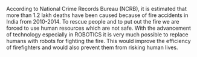 According to National Crime Records Bureau (NCRB), it is estimated that more than 1.2 lakh deaths have been caused because of fire accidents in India from 2010-2014. 
To rescue people and to put out the fire we are forced to use human resources which are not safe.
With the advancement of technology especially in ROBOTICS it is very much possible to replace humans with robots for fighting the fire.
 This would improve the efficiency of firefighters and would also prevent them from risking human lives.